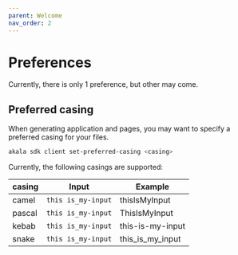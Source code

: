 ```yaml
---
parent: Welcome
nav_order: 2
---
```

# Preferences

Currently, there is only 1 preference, but other may come.

## Preferred casing

When generating application and pages, you may want to specify a preferred casing for your files.

```bash
akala sdk client set-preferred-casing <casing>
```

Currently, the following casings are supported:

| casing | Input | Example |
| --- | --- | --- |
| camel | `this is_my-input` | thisIsMyInput |
| pascal| `this is_my-input` | ThisIsMyInput |
| kebab| `this is_my-input` | this-is-my-input |
| snake| `this is_my-input` | this_is_my_input |
